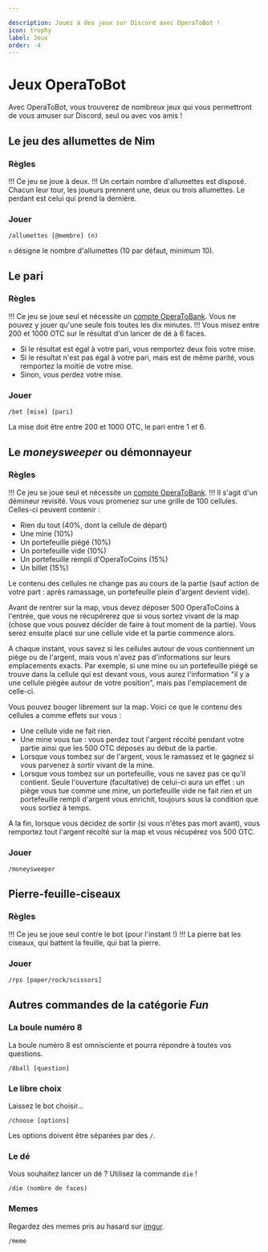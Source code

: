 ```yaml
---

description: Jouez à des jeux sur Discord avec OperaToBot !
icon: trophy
label: Jeux
order: -4
---
```


# Jeux OperaToBot

Avec OperaToBot, vous trouverez de nombreux jeux qui vous permettront de vous amuser sur Discord, seul ou avec vos amis !

## Le jeu des allumettes de Nim
### Règles
!!!
Ce jeu se joue à deux.
!!!
Un certain nombre d'allumettes est disposé. Chacun leur tour, les joueurs prennent une, deux ou trois allumettes. Le perdant est celui qui prend la dernière.
### Jouer 
```
/allumettes [@membre] (n)
```
`n` désigne le nombre d'allumettes (10 par défaut, minimum 10).

## Le pari
### Règles
!!!
Ce jeu se joue seul et nécessite un [compte OperaToBank](bank.md). Vous ne pouvez y jouer qu'une seule fois toutes les dix minutes.
!!!
Vous misez entre 200 et 1000 OTC sur le résultat d'un lancer de dé à 6 faces. 
- Si le résultat est égal à votre pari, vous remportez deux fois votre mise.
- Si le résultat n'est pas égal à votre pari, mais est de même parité, vous remportez la moitié de votre mise.
- Sinon, vous perdez votre mise.

### Jouer
```
/bet [mise] [pari]
```
La mise doit être entre 200 et 1000 OTC, le pari entre 1 et 6.


## Le *moneysweeper* ou démonnayeur
### Règles 
!!!
Ce jeu se joue seul et nécessite un [compte OperaToBank](bank.md). 
!!!
Il s'agit d'un démineur revisité. 
Vous vous promenez sur une grille de 100 cellules. Celles-ci peuvent contenir : 
- Rien du tout (40%, dont la cellule de départ)
- Une mine (10%)
- Un portefeuille piégé (10%)
- Un portefeuille vide (10%)
- Un portefeuille rempli d'OperaToCoins (15%)
- Un billet (15%)

Le contenu des cellules ne change pas au cours de la partie (sauf action de votre part : après ramassage, un portefeuille plein d'argent devient vide).

Avant de rentrer sur la map, vous devez déposer 500 OperaToCoins à l'entrée, que vous ne récupérerez que si vous sortez vivant de la map (chose que vous pouvez décider de faire à tout moment de la partie). Vous serez ensuite placé sur une cellule vide et la partie commence alors.

A chaque instant, vous savez si les cellules autour de vous contiennent un piège ou de l'argent, mais vous n'avez pas d'informations sur leurs emplacements exacts. Par exemple, si une mine ou un portefeuille piégé se trouve dans la cellule qui est devant vous, vous aurez l'information "il y a une cellule piégée autour de votre position", mais pas l'emplacement de celle-ci. 

Vous pouvez bouger librement sur la map. Voici ce que le contenu des cellules a comme effets sur vous :
- Une cellule vide ne fait rien.
- Une mine vous tue : vous perdez tout l'argent récolté pendant votre partie ainsi que les 500 OTC déposés au début de la partie.
- Lorsque vous tombez sur de l'argent, vous le ramassez et le gagnez si vous parvenez à sortir vivant de la mine.
- Lorsque vous tombez sur un portefeuille, vous ne savez pas ce qu'il contient. Seule l'ouverture (facultative) de celui-ci aura un effet : un piège vous tue comme une mine, un portefeuille vide ne fait rien et un portefeuille rempli d'argent vous enrichit, toujours sous la condition que vous sortiez à temps.

A la fin, lorsque vous décidez de sortir (si vous n'êtes pas mort avant), vous remportez tout l'argent récolté sur la map et vous récupérez vos 500 OTC.

### Jouer
```
/moneysweeper
```

## Pierre-feuille-ciseaux
### Règles
!!!
Ce jeu se joue seul contre le bot (pour l'instant !)
!!!
La pierre bat les ciseaux, qui battent la feuille, qui bat la pierre.
### Jouer
```
/rps [paper/rock/scissors]
```

## Autres commandes de la catégorie *Fun*
### La boule numéro 8
La boule numéro 8 est omnisciente et pourra répondre à toutes vos questions.
```
/8ball [question]
```
### Le libre choix
Laissez le bot choisir...
```
/choose [options]
```
Les options doivent être séparées par des `/`.

### Le dé
Vous souhaitez lancer un dé ? Utilisez la commande `die` ! 
```
/die (nombre de faces)
```

### Memes
Regardez des memes pris au hasard sur [imgur](https://imgur.com).
```
/meme
```

